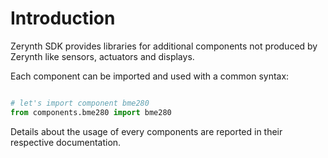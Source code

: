 # Introduction

Zerynth SDK provides libraries for additional components not produced by Zerynth like sensors, actuators and displays.

Each component can be imported and used with a common syntax:

```python

# let's import component bme280
from components.bme280 import bme280

```

Details about the usage of every components are reported in their respective documentation.
